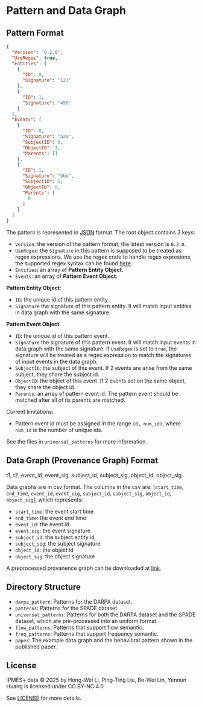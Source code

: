 # Pattern and Data Graph

## Pattern Format

```json
{
  "Version": "0.2.0",
  "UseRegex": true,
  "Entities": [
    {
      "ID": 0,
      "Signature": "123"
    },
    {
      "ID": 1,
      "Signature": "456"
    }
  ],
  "Events": [
    {
      "ID": 0,
      "Signature": "aaa",
      "SubjectID": 0,
      "ObjectID": 1,
      "Parents": []
    },
    {
      "ID": 1,
      "Signature": "bbb",
      "SubjectID": 1,
      "ObjectID": 0,
      "Parents": [
        0
      ]
    }
  ]
}
```

The pattern is represented in [JSON](https://www.json.org) format. The root object contains 3 keys:

- `Version`: the version of the pattern format, the latest version is `0.2.0`.
- `UseRegex`: the `Signature` in this pattern is supposed to be treated as regex expressions. We use the regex crate to handle regex expresions, the supported regex syntax can be found [here](https://docs.rs/regex/latest/regex/#syntax).
- `Entities`: an array of **Pattern Entity Object**.
- `Events`: an array of **Pattern Event Object**.

**Pattern Entity Object**:

- `ID`: the unique id of this pattern entity.
- `Signature` the signature of this pattern entity. It will match input entities in data graph with the same signature. 

**Pattern Event Object**:

- `ID`: the unique id of this pattern event.
- `Signature` the signature of this pattern event. It will match input events in data graph with the same signature. If `UseRegex` is set to `true`, the signature will be treated as a regex expression to match the signatures of input events in the data graph.
- `SubjectID`: the subject of this event. If 2 events are arise from the same subject, they share the subject id.
- `ObjectID`: the object of this event. If 2 events act on the same object, they share the object id.
- `Parents`: an array of pattern event id. The pattern event should be matched after all of its parents are matched.

Current limitations:

- Pattern event id must be assigned in the range `[0, num_id)`, where `num_id` is the number of unique ids.

See the files in `universal_patterns` for more information.

## Data Graph (Provenance Graph) Format

t1, t2, event_id, event_sig, subject_id, subject_sig, object_id, object_sig

Data graphs are in csv format. The columns in the csv are: [`start_time`, `end_time`, `event_id`, `event_sig`, `subject_id`, `subject_sig`, `object_id`, `object_sig`], which represents:

- `start_time`: the event start time
- `end_time`:   the event end time
- `event_id`:   the event id
- `event_sig`: the event signature
- `subject_id`: the subject entity id
- `subject_sig`: the subject signature
- `object_id`:  the object id
- `object_sig`: the object signature

A preprocessed provanence graph can be downloaded at [link](https://drive.google.com/file/d/1dKsFX7NB5D85DGkLZdoh8qrgRMrfSbBk/view?usp=sharing).

## Directory Structure

- `darpa_pattern`: Patterns for the DARPA dataset.
- `patterns`: Patterns for the SPADE dataset.
- `universal_patterns`: Patterns for both the DARPA dataset and the SPADE dataset, which are pre-processed into an uniform format.
- `flow_patterns`: Patterns that support flow semantic.
- `freq_patterns`: Patterns that support frequency semantic.
- `paper`: The example data graph and the behavioral pattern shown in the published paper.

## License

IPMES+ data © 2025 by Hong-Wei Li, Ping-Ting Liu, Bo-Wei Lin, Yennun Huang is licensed under CC BY-NC 4.0

See [LICENSE](LICENSE) for more details.
